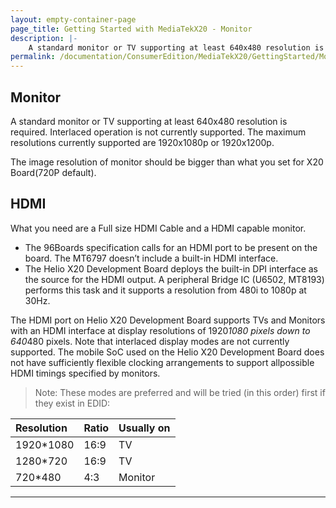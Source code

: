 ```yaml
---
layout: empty-container-page
page_title: Getting Started with MediaTekX20 - Monitor
description: |-
    A standard monitor or TV supporting at least 640x480 resolution is required. Interlaced operation is not currently supported. The maximum resolutions currently supported are 1920x1080p or 1920x1200p.
permalink: /documentation/ConsumerEdition/MediaTekX20/GettingStarted/MonitorHDMI.md/
---
```

## Monitor

A standard monitor or TV supporting at least 640x480 resolution is required. Interlaced operation is not currently supported. The maximum resolutions currently supported are 1920x1080p or 1920x1200p.

The image resolution of monitor should be bigger than what you set for X20 Board(720P default).

## HDMI

What you need are a Full size HDMI Cable and a HDMI capable monitor.

- The 96Boards specification calls for an HDMI port to be present on the board. The MT6797 doesn’t include a built-in HDMI interface.
- The Helio X20 Development Board deploys the built-in DPI interface as the source for the HDMI output. A peripheral Bridge IC (U6502, MT8193) performs this task and it supports a resolution from 480i to 1080p at 30Hz.

The HDMI port on Helio X20 Development Board supports TVs and Monitors with an HDMI interface at display resolutions of 1920*1080 pixels down to 640*480 pixels. Note that interlaced display modes are not currently supported. The mobile SoC used on the Helio X20 Development Board does not have sufficiently flexible clocking arrangements to support allpossible HDMI timings specified by monitors.

> Note: These modes are preferred and will be tried (in this order) first if they exist in EDID:

|   Resolution            |    Ratio               |    Usually on          |
|:------------------------|:-----------------------|:-----------------------|
| 1920*1080               | 16:9                   | TV                     |           
| 1280*720                | 16:9                   | TV                     |           
| 720*480                 | 4:3                    | Monitor                |           

***
